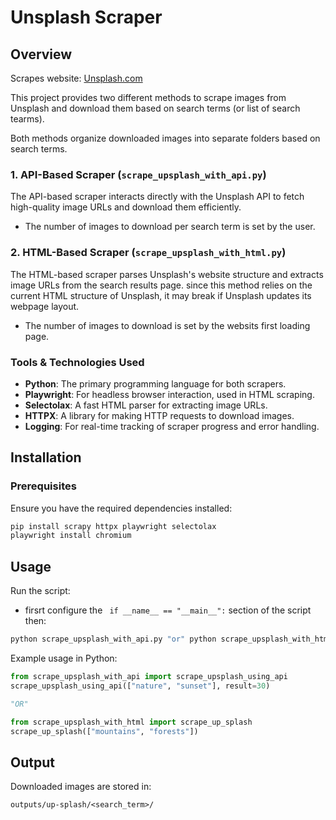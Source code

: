 
# Unsplash Scraper

## Overview
Scrapes website: [Unsplash.com](https://unsplash.com/)

This project provides two different methods to scrape images from Unsplash and download them based on search terms (or list of search tearms).

Both methods organize downloaded images into separate folders based on search terms.

### 1. API-Based Scraper (`scrape_upsplash_with_api.py`)

The API-based scraper interacts directly with the Unsplash API to fetch high-quality image URLs and download them efficiently. 
- The number of images to download per search term is set by the user.

### 2. HTML-Based Scraper (`scrape_upsplash_with_html.py`)

The HTML-based scraper parses Unsplash's website structure and extracts image URLs from the search results page. since this method relies on the current HTML structure of Unsplash, it may break if Unsplash updates its webpage layout.

- The number of images to download is set by the websits first loading page.

### Tools & Technologies Used

- **Python**: The primary programming language for both scrapers.
- **Playwright**: For headless browser interaction, used in HTML scraping.
- **Selectolax**: A fast HTML parser for extracting image URLs.
- **HTTPX**: A library for making HTTP requests to download images.
- **Logging**: For real-time tracking of scraper progress and error handling.

## Installation

### Prerequisites

Ensure you have the required dependencies installed:

```bash
pip install scrapy httpx playwright selectolax
playwright install chromium
```

## Usage

Run the script:
- firsrt configure the ``` if __name__ == "__main__":``` section of the script then:
```bash
python scrape_upsplash_with_api.py "or" python scrape_upsplash_with_html.py
```

Example usage in Python:


```python
from scrape_upsplash_with_api import scrape_upsplash_using_api
scrape_upsplash_using_api(["nature", "sunset"], result=30)

"OR"

from scrape_upsplash_with_html import scrape_up_splash
scrape_up_splash(["mountains", "forests"])
```

## Output

Downloaded images are stored in:

```
outputs/up-splash/<search_term>/ 
```
